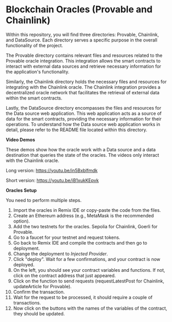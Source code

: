 # Blockchain Oracles (Provable and Chainlink)

Within this repository, you will find three directories: Provable, Chainlink, and DataSource. Each directory serves a specific purpose in the overall functionality of the project.

The Provable directory contains relevant files and resources related to the Provable oracle integration. This integration allows the smart contracts to interact with external data sources and retrieve necessary information for the application's functionality.

Similarly, the Chainlink directory holds the necessary files and resources for integrating with the Chainlink oracle. The Chainlink integration provides a decentralized oracle network that facilitates the retrieval of external data within the smart contracts.

Lastly, the DataSource directory encompasses the files and resources for the Data source web application. This web application acts as a source of data for the smart contracts, providing the necessary information for their operations. To understand how the Data source web application works in detail, please refer to the README file located within this directory.

**Video Demos**

These demos show how the oracle work with a Data source and a data destination that queries the state of the oracles. The videos only interact with the Chainlink oracle.

Long version: https://youtu.be/in5Bxblfmdk

Short version: https://youtu.be/iB1xukKEpvk

**Oracles Setup**

You need to perform multiple steps.

1. Import the oracles in Remix IDE or copy-paste the code from the files.
2. Create an Ethereum address (e.g., MetaMask is the recommended option).
3. Add the two testnets for the oracles. Sepolia for Chainlink, Goerli for Provable.
4. Go to a faucet for your testnet and request tokens.
5. Go back to Remix IDE and compile the contracts and then go to deployment.
6. Change the deployment to *Injected Provider*.
7. Click "deploy". Wait for a few confirmations, and your contract is now deployed.
8. On the left, you should see your contract variables and functions. If not, click on the contract address that just appeared.
9. Click on the function to send requests (requestLatestPost for Chainlink, updateArticle for Provable).
10. Confirm the transaction.
11. Wait for the request to be processed, it should require a couple of transactions.
12. Now click on the buttons with the names of the variables of the contract, they should be updated.
